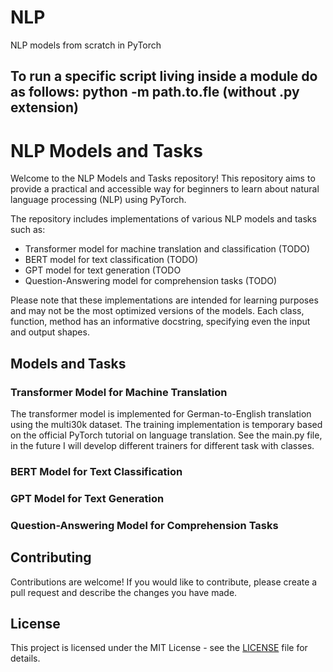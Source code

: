 # NLP
NLP models from scratch in PyTorch

To run a specific script living inside a module do as follows:
python -m path.to.fle (without .py extension)
---

# NLP Models and Tasks

Welcome to the NLP Models and Tasks repository! This repository aims to provide a practical and accessible way for beginners to learn about natural language processing (NLP) using PyTorch. 

The repository includes implementations of various NLP models and tasks such as:
* Transformer model for machine translation and classification (TODO)
* BERT model for text classification (TODO)
* GPT model for text generation (TODO
* Question-Answering model for comprehension tasks (TODO)

Please note that these implementations are intended for learning purposes and may not be the most optimized versions of the models. Each class, function, method has an informative docstring, specifying even the input and output shapes. 

## Models and Tasks

### Transformer Model for Machine Translation
The transformer model is implemented for German-to-English translation using the multi30k dataset. The training implementation is temporary based on the official PyTorch tutorial on language translation. See the main.py file, in the future I will develop different trainers for different task with classes.

### BERT Model for Text Classification

### GPT Model for Text Generation

### Question-Answering Model for Comprehension Tasks

## Contributing

Contributions are welcome! If you would like to contribute, please create a pull request and describe the changes you have made.

## License

This project is licensed under the MIT License - see the [LICENSE](https://github.com/RoboTuan/NLP/blob/main/LICENSE) file for details.
